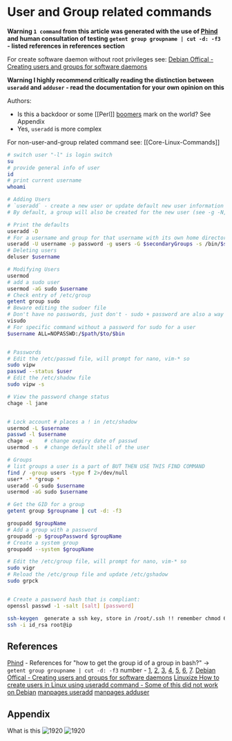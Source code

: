 # User and Group related commands

**Warning `1 command` from this article was generated with the use of [Phind](https://www.phind.com/search?cache=pg2xr6qqorhhl45vb8flwxgu)  and human consultation of  testing `getent group groupname | cut -d: -f3` - listed references in references section**

For create software daemon without root privileges see: [Debian Offical - Creating users and groups for software daemons](https://www.debian.org/doc/manuals/securing-debian-manual/bpp-lower-privs.en.html)

**Warning I highly recommend critically reading the distinction between `useradd` and `adduser` - read the documentation for your own opinion on this** 

Authors:
- Is this a backdoor or some [[Perl]] [boomers](https://www.youtube.com/watch?v=0jK0ytvjv-E) mark on the world? See Appendix
- Yes, `useradd` is more complex 

For non-user-and-group related command see: [[Core-Linux-Commands]]
```bash
# switch user "-l" is login switch
su
# provide general info of user
id	
# print current username
whoami	

# Adding Users
# `useradd` - create a new user or update default new user information
# By default, a group will also be created for the new user (see -g -N, -U, and USERGROUPS_ENAB).

# Print the defaults
useradd -D
# For a username and group for that username with its own home directory:
useradd -U username -p password -g users -G $secondaryGroups -s /bin/$shell -m 
# Deleting users
deluser $username

# Modifying Users
usermod
# add a sudo user
usermod -aG sudo $username
# Check entry of /etc/group
getent group sudo
# Beware editing the sudoer file
# Don't have no passwords, just don't - sudo + password are also a way of prevent you from just ruining your filesystem - you have to stop and enter a password before an action
visudo 
# For specific command without a password for sudo for a user
$username ALL=NOPASSWD:/$path/$to/$bin


# Passwords
# Edit the /etc/passwd file, will prompt for nano, vim-* so
sudo vipw 
passwd --status $user
# Edit the /etc/shadow file
sudo vipw -s

# View the password change status
chage -l jane


# Lock account # places a ! in /etc/shadow
usermod -L $username 
passwd -l $username
chage -e	# change expiry date of passwd
usermod -s 	# change default shell of the user

# Groups 
# list groups a user is a part of BUT THEN USE THIS FIND COMMAND 
find / -group users -type f 2>/dev/null
user* -* *group *
useradd -G sudo $username
usermod -aG sudo $username

# Get the GID for a group 
getent group $groupname | cut -d: -f3

groupadd $groupName
# Add a group with a password
groupadd -p $groupPassword $groupName
# Create a system group
groupadd --system $groupName

# Edit the /etc/group file, will prompt for nano, vim-* so
sudo vigr 
# Reload the /etc/group file and update /etc/gshadow
sudo grpck 


# Create a password hash that is compliant:
openssl passwd -1 -salt [salt] [password]

ssh-keygen	generate a ssh key, store in /root/.ssh !! remember chmod 600
ssh -i id_rsa root@ip
```


## References

[Phind](https://www.phind.com/search?cache=pg2xr6qqorhhl45vb8flwxgu) - References for "how to get the group id of a group in bash?" -> `getent group groupname | cut -d: -f3` number - [1](https://stackoverflow.com/questions/29357095/linux-how-to-get-group-id-from-group-name-and-vice-versa), [2](https://lindevs.com/get-group-id-gid-in-linux/), [3](https://askubuntu.com/questions/639990/what-is-the-group-id-of-this-group-name), [4](https://unix.stackexchange.com/questions/97657/how-to-list-groups-with-gid-in-redhat), [5](https://linuxize.com/post/how-to-list-groups-in-linux/), [6](https://superuser.com/questions/819199/how-can-i-get-the-unix-group-name-based-on-the-group-id), [7](https://devicetests.com/get-group-id-linux).
[Debian Offical - Creating users and groups for software daemons](https://www.debian.org/doc/manuals/securing-debian-manual/bpp-lower-privs.en.html)
[Linuxize How to create users in Linux using useradd command - Some of this did not work on Debian](https://linuxize.com/post/how-to-create-users-in-linux-using-the-useradd-command/)
[manpages useradd](https://manpages.debian.org/unstable/passwd/useradd.8.en.html)
[manpages adduser](https://manpages.debian.org/unstable/adduser/adduser.8.en.html)
## Appendix

What is this
![1920](whatisthisdebiandocs-1.png)
![1920](whatisthisdebiandocs.png)

